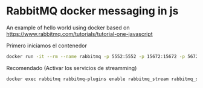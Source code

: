 # RabbitMQ docker messaging in js
An example of hello world using docker
based on https://www.rabbitmq.com/tutorials/tutorial-one-javascript

Primero iniciamos el contenedor
```bash
docker run -it --rm --name rabbitmq -p 5552:5552 -p 15672:15672 -p 5672:5672 -e RABBITMQ_SERVER_ADDITIONAL_ERL_ARGS='-rabbitmq_stream advertised_host localhost' rabbitmq:4-management
```
Recomendado (Activar los servicios de streamming)
```bash
docker exec rabbitmq rabbitmq-plugins enable rabbitmq_stream rabbitmq_stream_management 
```